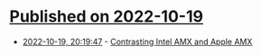 # [Published on 2022-10-19](index.md)

* [2022-10-19, 20:19:47](https://lobste.rs/s/lr6ghx/contrasting_intel_amx_apple_amx) - [Contrasting Intel AMX and Apple AMX](http://www.corsix.org/content/contrasting-intel-amx-and-apple-amx)
